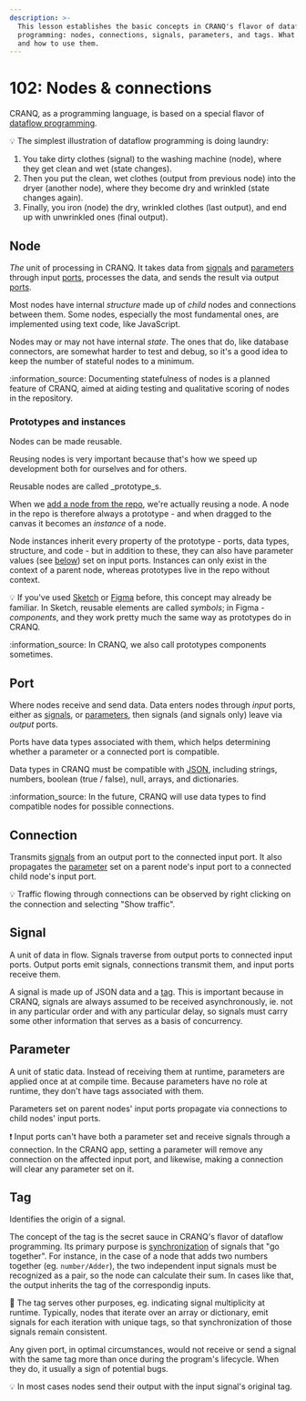 ```yaml
---
description: >-
  This lesson establishes the basic concepts in CRANQ's flavor of dataflow
  programming: nodes, connections, signals, parameters, and tags. What they are,
  and how to use them.
---
```


# 102: Nodes & connections

CRANQ, as a programming language, is based on a special flavor of [dataflow programming](https://en.wikipedia.org/wiki/Dataflow\_programming).

:bulb: The simplest illustration of dataflow programming is doing laundry:

1. You take dirty clothes (signal) to the washing machine (node), where they get clean and wet (state changes).
2. Then you put the clean, wet clothes (output from previous node) into the dryer (another node), where they become dry and wrinkled (state changes again).
3. Finally, you iron (node) the dry, wrinkled clothes (last output), and end up with unwrinkled ones (final output).

## Node

_The_ unit of processing in CRANQ. It takes data from [signals](./#signal) and [parameters](./#parameter) through input [ports](./#port), processes the data, and sends the result via output [ports](./#port).

Most nodes have internal _structure_ made up of _child_ nodes and connections between them. Some nodes, especially the most fundamental ones, are implemented using text code, like JavaScript.

Nodes may or may not have internal _state_. The ones that do, like database connectors, are somewhat harder to test and debug, so it's a good idea to keep the number of stateful nodes to a minimum.

:information\_source: Documenting statefulness of nodes is a planned feature of CRANQ, aimed at aiding testing and qualitative scoring of nodes in the repository.

### Prototypes and instances

Nodes can be made reusable.

Reusing nodes is very important because that's how we speed up development both for ourselves and for others.

Reusable nodes are called _prototype_s.

When we [add a node from the repo](../102/#step-2-add-nodes-from-the-repo), we're actually reusing a node. A node in the repo is therefore always a prototype - and when dragged to the canvas it becomes an _instance_ of a node.

Node instances inherit every property of the prototype - ports, data types, structure, and code - but in addition to these, they can also have parameter values (see [below](./#parameter)) set on input ports. Instances can only exist in the context of a parent node, whereas prototypes live in the repo without context.&#x20;

:bulb: If you've used [Sketch](https://www.sketch.com/) or [Figma](https://www.figma.com/) before, this concept may already be familiar. In Sketch, reusable elements are called _symbols_; in Figma - _components_, and they work pretty much the same way as prototypes do in CRANQ.

:information\_source: In CRANQ, we also call prototypes components sometimes.

## Port

Where nodes receive and send data. Data enters nodes through _input_ ports, either as [signals](./#signal), or [parameters](./#parameter), then signals (and signals only) leave via _output_ ports.

Ports have data types associated with them, which helps determining whether a parameter or a connected port is compatible.

Data types in CRANQ must be compatible with [JSON](https://en.wikipedia.org/wiki/JSON), including strings, numbers, boolean (true / false), null, arrays, and dictionaries.

:information\_source: In the future, CRANQ will use data types to find compatible nodes for possible connections.

## Connection

Transmits [signals](./#signal) from an output port to the connected input port. It also propagates the [parameter](./#parameter) set on a parent node's input port to a connected child node's input port.

:bulb: Traffic flowing through connections can be observed by right clicking on the connection and selecting "Show traffic".

## Signal

A unit of data in flow. Signals traverse from output ports to connected input ports. Output ports emit signals, connections transmit them, and input ports receive them.

A signal is made up of JSON data and a [tag](./#tag). This is important because in CRANQ, signals are always assumed to be received asynchronously, ie. not in any particular order and with any particular delay, so signals must carry some other information that serves as a basis of concurrency.

## Parameter

A unit of static data. Instead of receiving them at runtime, parameters are applied once at at compile time. Because parameters have no role at runtime, they don't have tags associated with them.

Parameters set on parent nodes' input ports propagate via connections to child nodes' input ports.

:exclamation: Input ports can't have both a parameter set and receive signals through a connection. In the CRANQ app, setting a parameter will remove any connection on the affected input port, and likewise, making a connection will clear any parameter set on it.

## Tag

Identifies the origin of a signal.

The concept of the tag is the secret sauce in CRANQ's flavor of dataflow programming. Its primary purpose is [synchronization](../../how-to/synchronizing-signals.md) of signals that "go together". For instance, in the case of a node that adds two numbers together (eg. `number/Adder`), the two independent input signals must be recognized as a pair, so the node can calculate their sum. In cases like that, the output inherits the tag of the correspondig inputs.

:wrench: The tag serves other purposes, eg. indicating signal multiplicity at runtime. Typically, nodes that iterate over an array or dictionary, emit signals for each iteration with unique tags, so that synchronization of those signals remain consistent.

Any given port, in optimal circumstances, would not receive or send a signal with the same tag more than once during the program's lifecycle. When they do, it usually a sign of potential bugs.

:bulb: In most cases nodes send their output with the input signal's original tag.
